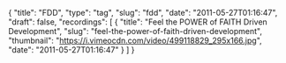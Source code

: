 {
  "title": "FDD",
  "type": "tag",
  "slug": "fdd",
  "date": "2011-05-27T01:16:47",
  "draft": false,
  "recordings": [
    {
      "title": "Feel the POWER of FAITH Driven Development",
      "slug": "feel-the-power-of-faith-driven-development",
      "thumbnail": "https://i.vimeocdn.com/video/499118829_295x166.jpg",
      "date": "2011-05-27T01:16:47"
    }
  ]
}